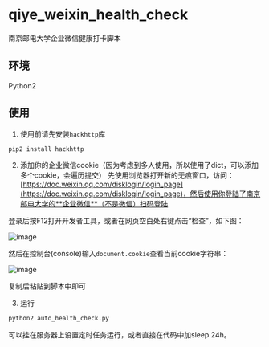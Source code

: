 # qiye_weixin_health_check

南京邮电大学企业微信健康打卡脚本

## 环境

Python2

## 使用

1. 使用前请先安装`hackhttp`库

  ```sh
  pip2 install hackhttp
  ```
  
2. 添加你的企业微信cookie（因为考虑到多人使用，所以使用了dict，可以添加多个cookie，会遍历提交）
  先使用浏览器打开新的无痕窗口，访问：[https://doc.weixin.qq.com/disklogin/login_page](https://doc.weixin.qq.com/disklogin/login_page)，然后使用你登陆了南京邮电大学的**企业微信**（不是微信）扫码登陆
  
  登录后按F12打开开发者工具，或者在网页空白处右键点击“检查”，如下图：
  
  ![image](https://user-images.githubusercontent.com/66706544/144440784-d825f6ea-1657-470e-8fe5-ee94025789cd.png)
  
  然后在控制台(console)输入`document.cookie`查看当前cookie字符串：
  
  ![image](https://user-images.githubusercontent.com/66706544/144441988-90e30845-8a31-4c28-9751-1202047df99d.png)
  
  复制后粘贴到脚本中即可
  
3. 运行

  ```sh
  python2 auto_health_check.py
  ```
  
  可以挂在服务器上设置定时任务运行，或者直接在代码中加sleep 24h。
